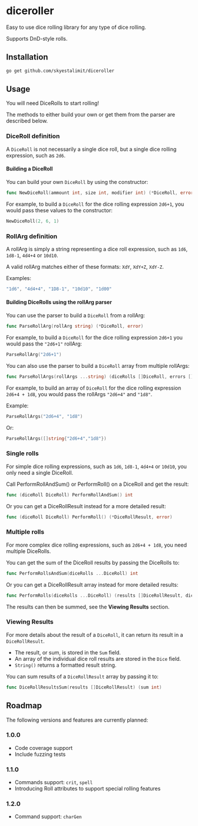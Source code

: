 # diceroller

Easy to use dice rolling library for any type of dice rolling.

Supports DnD-style rolls.

## Installation

```bash
go get github.com/skyestalimit/diceroller
```

## Usage

You will need DiceRolls to start rolling!

The methods to either build your own or get them from the parser are described below.

### DiceRoll definition

A `DiceRoll` is not necessarily a single dice roll, but a single dice rolling expression, such as `2d6`.

#### Building a DiceRoll

You can build your own `DiceRoll` by using the constructor:

```go
func NewDiceRoll(ammount int, size int, modifier int) (*DiceRoll, error)
```

For example, to build a `DiceRoll` for the dice rolling expression `2d6+1`, you would pass these values to the constructor:

```go
NewDiceRoll(2, 6, 1)
```

### RollArg definition

A rollArg is simply a string representing a dice roll expression, such as `1d6`, `1d8-1`, `4d4+4` or `10d10`.

A valid rollArg matches either of these formats: `XdY`, `XdY+Z`, `XdY-Z`.

Examples:

```go
"1d6", "4d4+4", "1D8-1", "10d10", "1d00"
```

#### Building DiceRolls using the rollArg parser

You can use the parser to build a `DiceRoll` from a rollArg:

```go
func ParseRollArg(rollArg string) (*DiceRoll, error)
```

For example, to build a `DiceRoll` for the dice rolling expression `2d6+1` you would pass the `"2d6+1"` rollArg:

```go
ParseRollArg("2d6+1")
```

You can also use the parser to build a `DiceRoll` array from multiple rollArgs:

```go
func ParseRollArgs(rollArgs ...string) (diceRolls []DiceRoll, errors []error)
```

For example, to build an array of `DiceRoll` for the dice rolling expression `2d6+4 + 1d8`, you would pass the rollArgs `"2d6+4"` and `"1d8"`.

Example:

```go
ParseRollArgs("2d6+4", "1d8")
```

Or:

```go
ParseRollArgs([]string{"2d6+4","1d8"})
```

### Single rolls

For simple dice rolling expressions, such as `1d6`, `1d8-1`, `4d4+4` or `10d10`, you only need a single DiceRoll.

Call PerformRollAndSum() or PerformRoll() on a DiceRoll and get the result:

```go
func (diceRoll DiceRoll) PerformRollAndSum() int
```

Or you can get a DiceRollResult instead for a more detailed result:

```go
func (diceRoll DiceRoll) PerformRoll() (*DiceRollResult, error)
```

### Multiple rolls

For more complex dice rolling expressions, such as `2d6+4 + 1d8`, you need multiple DiceRolls.

You can get the sum of the DiceRoll results by passing the DiceRolls to:

```go
func PerformRollsAndSum(diceRolls ...DiceRoll) int
```

Or you can get a DiceRollResult array instead for more detailed results:

```go
func PerformRolls(diceRolls ...DiceRoll) (results []DiceRollResult, diceErrs []error)
```

The results can then be summed, see the **Viewing Results** section.

### Viewing Results

For more details about the result of a `DiceRoll`, it can return its result in a `DiceRollResult`.

* The result, or sum, is stored in the `Sum` field.
* An array of the individual dice roll results are stored in the `Dice` field.
* `String()` returns a formatted result string.

You can sum results of a `DiceRollResult` array by passing it to:

```go
func DiceRollResultsSum(results []DiceRollResult) (sum int)
```

## Roadmap

The following versions and features are currently planned:

### 1.0.0

* Code coverage support
* Include fuzzing tests

### 1.1.0

* Commands support: `crit`, `spell`
* Introducing Roll attributes to support special rolling features

### 1.2.0

* Command support: `charGen`
